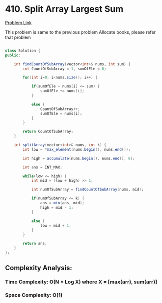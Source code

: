 # 410. Split Array Largest Sum

[Problem Link](https://leetcode.com/problems/split-array-largest-sum/)

This problem is same to the previous problem Allocate books, please refer that problem

```Java

class Solution {
public:

    int findCountOfSubArray(vector<int>& nums, int sum) {
        int CountOfSubArray = 1, sumOfEle = 0;

        for(int i=0; i<nums.size(); i++) {

            if(sumOfEle + nums[i] <= sum) {
                sumOfEle += nums[i];
            }

            else {
                CountOfSubArray++;
                sumOfEle = nums[i];
            }
        }

        return CountOfSubArray;
    }

    int splitArray(vector<int>& nums, int k) {
        int low = *max_element(nums.begin(), nums.end());

        int high = accumulate(nums.begin(), nums.end(), 0);

        int ans = INT_MAX;

        while(low <= high) {
            int mid = (low + high) >> 1;

            int numOfSubArray = findCountOfSubArray(nums, mid);

            if(numOfSubArray <= k) {
                ans = min(ans, mid);
                high = mid - 1;
            }

            else {
                low = mid + 1;
            }
        }

        return ans;
    }
};

```

## Complexity Analysis:

### Time Complexity: O(N \* Log X) where X = [max(arr), sum(arr)]

### Space Complexity: O(1)
